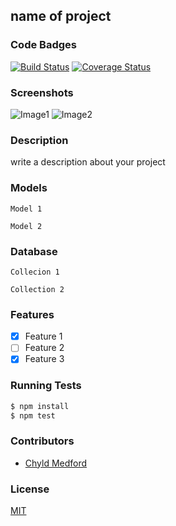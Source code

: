 ## name of project
### Code Badges
[![Build Status](https://travis-ci.org/bchiatt/enlighTN.svg)](https://travis-ci.org/bchiatt/enlighTN)
[![Coverage Status](https://coveralls.io/repos/bchiatt/enlighTN/badge.png)](https://coveralls.io/r/bchiatt/enlighTN)

### Screenshots
![Image1](https://raw.githubusercontent.com/nss-cohort-2014-06-07/express-template/master/docs/screenshots/one.jpg)
![Image2](https://raw.githubusercontent.com/nss-cohort-2014-06-07/express-template/master/docs/screenshots/two.jpg)

### Description
write a description about your project

### Models
```
Model 1
```

```
Model 2
```

### Database
```
Collecion 1
```

```
Collection 2
```

### Features
- [x] Feature 1
- [ ] Feature 2
- [x] Feature 3

### Running Tests
```bash
$ npm install
$ npm test
```

### Contributors
- [Chyld Medford](https://github.com/chyld)

### License
[MIT](LICENSE)

